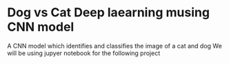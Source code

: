 # Dog vs Cat Deep laearning musing CNN model
A CNN model which identifies and classifies  the image of a cat and dog
We will be using jupyer notebook for the following project

